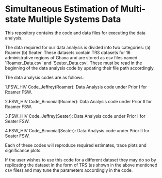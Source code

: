 # Simultaneous Estimation of Multi-state Multiple Systems Data

This repository contains the code and data files for executing the data analysis.

The data required for our data analysis is divided into two categories: (a) Roamer  (b) Seater. These datasets contain TRS datasets for 16 administrative regions of Ghana and are stored as csv files named 'Roamer_Data.csv' and 'Seater_Data.csv'. These must be read in the beginning of the data analysis code by updating their file path accordingly.

The data analysis codes are as follows:

1.FSW_HIV Code_Jeffrey(Roamer): Data Analysis code under Prior I for Roamer FSW.

2.FSW_HIV Code_Binomial(Roamer): Data Analysis code under Prior II for Roamer FSW.

3.FSW_HIV Code_Jeffrey(Seater): Data Analysis code under Prior I for Seater FSW.

4.FSW_HIV Code_Binomial(Seater): Data Analysis code under Prior II for Seater FSW.

Each of these codes will reproduce required estimates, trace plots and significance plots.

If the user wishes to use this code for a different dataset they may do so by replicating the dataset in the form of TRS (as shown in the above mentioned csv files) and may tune the parameters accordingly in the code.
